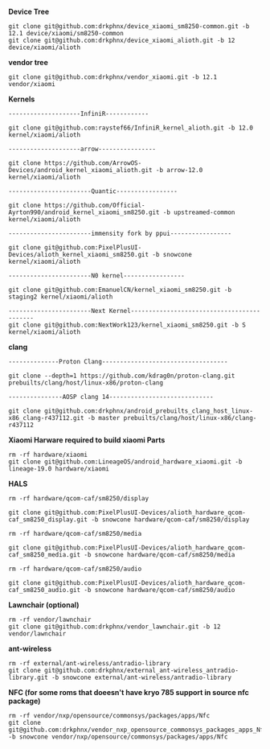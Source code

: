 **Device Tree**

	git clone git@github.com:drkphnx/device_xiaomi_sm8250-common.git -b 12.1 device/xiaomi/sm8250-common 
	git clone git@github.com:drkphnx/device_xiaomi_alioth.git -b 12  device/xiaomi/alioth

**vendor tree**
 	
	git clone git@github.com:drkphnx/vendor_xiaomi.git -b 12.1  vendor/xiaomi
	
**Kernels**

    --------------------InfiniR------------
    
	git clone git@github.com:raystef66/InfiniR_kernel_alioth.git -b 12.0 kernel/xiaomi/alioth 
	
    --------------------arrow---------------- 	
    
	git clone https://github.com/ArrowOS-Devices/android_kernel_xiaomi_alioth.git -b arrow-12.0 kernel/xiaomi/alioth  
	
    -----------------------Quantic-----------------
    
	git clone https://github.com/Official-Ayrton990/android_kernel_xiaomi_sm8250.git -b upstreamed-common kernel/xiaomi/alioth 
	
    -----------------------immensity fork by ppui-----------------	
    
    git clone git@github.com:PixelPlusUI-Devices/alioth_kernel_xiaomi_sm8250.git -b snowcone kernel/xiaomi/alioth
	
    -----------------------N0 kernel-----------------	
        
    git clone git@github.com:EmanuelCN/kernel_xiaomi_sm8250.git -b staging2 kernel/xiaomi/alioth
    
    -----------------------Next Kernel-------------------------------------------
    git clone git@github.com:NextWork123/kernel_xiaomi_sm8250.git -b S kernel/xiaomi/alioth
    
    
 **clang**
 
 	--------------Proton Clang-----------------------------------
    
    git clone --depth=1 https://github.com/kdrag0n/proton-clang.git prebuilts/clang/host/linux-x86/proton-clang
    
 	---------------AOSP clang 14-----------------------------
    
    git clone git@github.com:drkphnx/android_prebuilts_clang_host_linux-x86_clang-r437112.git -b master prebuilts/clang/host/linux-x86/clang-r437112 
    
    
**Xiaomi Harware required to build xiaomi Parts**

	rm -rf hardware/xiaomi
	git clone git@github.com:LineageOS/android_hardware_xiaomi.git -b lineage-19.0 hardware/xiaomi

**HALS**

	rm -rf hardware/qcom-caf/sm8250/display 
	
	git clone git@github.com:PixelPlusUI-Devices/alioth_hardware_qcom-caf_sm8250_display.git -b snowcone hardware/qcom-caf/sm8250/display 
	
	rm -rf hardware/qcom-caf/sm8250/media 
	
	git clone git@github.com:PixelPlusUI-Devices/alioth_hardware_qcom-caf_sm8250_media.git -b snowcone hardware/qcom-caf/sm8250/media 
	
	rm -rf hardware/qcom-caf/sm8250/audio 
	
	git clone git@github.com:PixelPlusUI-Devices/alioth_hardware_qcom-caf_sm8250_audio.git -b snowcone hardware/qcom-caf/sm8250/audio 

**Lawnchair (optional)**
	
	rm -rf vendor/lawnchair
	git clone git@github.com:drkphnx/vendor_lawnchair.git -b 12  vendor/lawnchair
	

**ant-wireless**
	
	rm -rf external/ant-wireless/antradio-library
	git clone git@github.com:drkphnx/external_ant-wireless_antradio-library.git -b snowcone external/ant-wireless/antradio-library
	
**NFC (for some roms that doeesn't have kryo 785 support in source nfc package)**

	rm -rf vendor/nxp/opensource/commonsys/packages/apps/Nfc
	git clone git@github.com:drkphnx/vendor_nxp_opensource_commonsys_packages_apps_Nfc.git -b snowcone vendor/nxp/opensource/commonsys/packages/apps/Nfc
